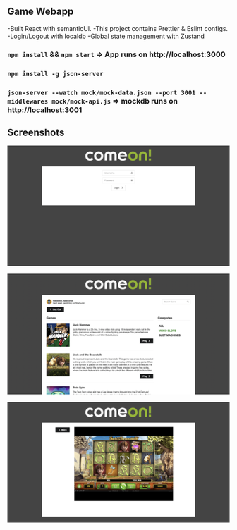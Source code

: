 ## Game Webapp

-Built React with semanticUI. 
-This project contains Prettier & Eslint configs.
-Login/Logout with localdb
-Global state management with Zustand

### `npm install` && `npm start` => App runs on http://localhost:3000
### `npm install -g json-server`
### `json-server --watch mock/mock-data.json --port 3001 --middlewares mock/mock-api.js` => mockdb runs on http://localhost:3001
## Screenshots

![Screenshot](screenshots/screenshot1.png)

![Screenshot](screenshots/screenshot2.png)

![Screenshot](screenshots/screenshot3.png)